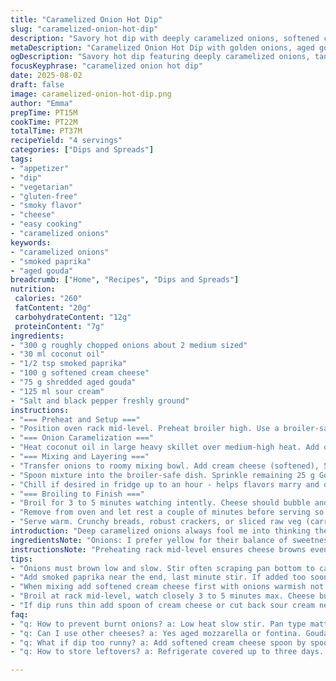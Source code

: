 ```yaml
---
title: "Caramelized Onion Hot Dip"
slug: "caramelized-onion-hot-dip"
description: "Savory hot dip with deeply caramelized onions, softened cream cheese, tangy sour cream, and melted aged gouda instead of cheddar. A dash of smoked paprika replaces balsamic vinegar for a smoky twist. Uses coconut oil to brown onions for a subtle sweetness. Cook onions until richly browned with light crust forming on bottom for best flavor development. Serve bubbly straight from the oven with crunchy artisan crackers or thick veggie sticks. A vegetarian, gluten-free, nut and egg-free cozy appetizer with whipped texture balanced by sharp, melting cheese on top."
metaDescription: "Caramelized Onion Hot Dip with golden onions, aged gouda, cream cheese, and smoked paprika for bold smoky flavor. Serve warm with crunchy crackers."
ogDescription: "Savory hot dip featuring deeply caramelized onions, tangy sour cream, and melted gouda topped with smoky paprika. Great with thick veggie sticks or artisan crackers."
focusKeyphrase: "caramelized onion hot dip"
date: 2025-08-02
draft: false
image: caramelized-onion-hot-dip.png
author: "Emma"
prepTime: PT15M
cookTime: PT22M
totalTime: PT37M
recipeYield: "4 servings"
categories: ["Dips and Spreads"]
tags:
- "appetizer"
- "dip"
- "vegetarian"
- "gluten-free"
- "smoky flavor"
- "cheese"
- "easy cooking"
- "caramelized onions"
keywords:
- "caramelized onions"
- "smoked paprika"
- "aged gouda"
breadcrumb: ["Home", "Recipes", "Dips and Spreads"]
nutrition: 
 calories: "260"
 fatContent: "20g"
 carbohydrateContent: "12g"
 proteinContent: "7g"
ingredients:
- "300 g roughly chopped onions about 2 medium sized"
- "30 ml coconut oil"
- "1/2 tsp smoked paprika"
- "100 g softened cream cheese"
- "75 g shredded aged gouda"
- "125 ml sour cream"
- "Salt and black pepper freshly ground"
instructions:
- "=== Preheat and Setup ==="
- "Position oven rack mid-level. Preheat broiler high. Use a broiler-safe dish holding about 500 ml capacity."
- "=== Onion Caramelization ==="
- "Heat coconut oil in large heavy skillet over medium-high heat. Add onions. Stir constantly, scraping brown bits from the bottom. Look for deep amber color and sweet aroma, about 12 to 17 minutes. They should shrink, become very soft with golden crust sticking to pan underside. Add smoked paprika last minute stirring well - spatters will pop. Remove from heat immediately after the paprika blooms into the oil. No burning here."
- "=== Mixing and Layering ==="
- "Transfer onions to roomy mixing bowl. Add cream cheese (softened), 50 g Gouda, sour cream; season with salt and pepper. Stir vigorously until combined and slightly fluffy. Taste for balance: more salt or pepper if lacking punch."
- "Spoon mixture into the broiler-safe dish. Sprinkle remaining 25 g Gouda evenly over the top."
- "Chill if desired in fridge up to an hour - helps flavors marry and dip stiffen slightly making it easier to layer cheese on top without sinking."
- "=== Broiling to Finish ==="
- "Broil for 3 to 5 minutes watching intently. Cheese should bubble and gain golden spots. Avoid overbrowning or cheese crusting black, it turns bitter fast."
- "Remove from oven and let rest a couple of minutes before serving so dip thickens and tones down hot molten stage."
- "Serve warm. Crunchy breads, robust crackers, or sliced raw veg (carrots, celery, bell pepper) are excellent for dipping."
introduction: "Deep caramelized onions always fool me into thinking they take forever but the payoff is in that sweet aroma filling every corner of the kitchen — rich sticky and just shy of burnt I swapped typical olive oil for coconut oil it helps develop a gentle sweetness and the pan bits play better with smoked paprika which replaces usual balsamic vinegar That smoky punch rounds the whole dish instead of a sharp zing I like aged gouda for its creamy melt and nutty flavor instead of cheddar’s sharper bite The base blends cream cheese with a splash of sour cream for fluffy tangy silkiness Layer cheese on top and broil quickly keeping a close eye on that bubbling cheesy crown It’s a game of seconds easily overdone if you wander off Chilling before baking firms the dip and concentrates flavors but piping hot out of the oven is a total treat This dip goes rock-star with thick veggie sticks or crunchy artisan crackers — forget store-bought chips they get soggy fast with this rich mix I once oversalted mine lesson learned add salt slowly No need to rush the onions — visual and aromatic cues guide perfectly"
ingredientsNote: "Onions: I prefer yellow for their balance of sweetness and bite but white or even mild red work. Coconut oil replaces olive oil for a unique caramelizing base; use butter for richer flavor or keep olive oil if coconut is unfamiliar since it slightly shifts final taste. Smoked paprika brings warmth and depth; if unavailable, use a tiny pinch of cayenne for heat or stick with balsamic vinegar for acidity. Cheese swap: aged gouda melts beautifully and is less sharp than cheddar but aged mozzarella or fontina can be interesting alternatives for creamier notes. Cream cheese must be softened to blend smoothly. Sour cream adds tang and lightens heaviness but plain Greek yogurt can substitute. Salt, pepper—go fresh cracked black and taste as you mix because onions vary in sweetness and moisture. The recipe is versatile; adding chopped fresh thyme or rosemary during caramelization is worth trying if you want herbal layers. For dairy-free, swap cheese and sour cream for cashew cream or coconut yogurt and use nutritional yeast for cheesy flavor. Keep cheese grated fine for even melting versus chunkier bits which may ruin smoothness."
instructionsNote: "Preheating rack mid-level ensures cheese browns evenly without burning too fast. Skillet choice matters; cast iron or stainless steel retains steady heat for better caramelization than non-stick which tends to steam onions. Constant stirring prevents burning but scrape brown bits off skillet bottom intermittently — those sticky residues packed with flavor become magical in the dip. Watch onions transform from opaque white to translucent, then golden, then amber – cooking longer brings out sugars, but once the edges brown it’s time to stop. Adding paprika at the last moment enhances flavor without bitterness; too early, it bakes into a burnt taste. Mixing warmed cream cheese with onions prevents clumping, sour cream softens texture but avoid overmixing to keep some body. Cheese sprinkled on top browns quickly; broil close but watch constantly or risk bitterness from burnt cheese. A quick rest after broiling lets dip thicken and makes serving easier. If you want to prep ahead, refrigerate the mixed dip without top cheese, then add cheese and broil minutes before serving. Using a broiler-safe dish with shallow sides helps cheese crisp and onions heat through rapidly without drying out. If dip is too runny, fold in a spoonful of cream cheese or reduce sour cream quantity next time. Trust your nose and eyes when cooking the onions more than any clock."
tips:
- "Onions must brown low and slow. Stir often scraping pan bottom to catch tasty fond quickly. Watch edges for deep amber; don't rush with high heat. Coconut oil adds subtle sweetness but butter can swap if richer flavor wanted. Avoid non-stick pans they steam onions, cast iron or stainless steel better for slow caramelization."
- "Add smoked paprika near the end, last minute stir. If added too soon it burns bitter real fast. Paprika oils pop and sizzle in hot fat signaling step's done. Remove pan from heat right after or paprika flavor turns harsh. Use cayenne if paprika missing but tiny pinch only or switch to balsamic vinegar for acidity rewrite."
- "When mixing add softened cream cheese first with onions warmish not hot or it clumps. Sour cream folds in last easing texture but skip heavy whipping to keep some body. Taste here, add salt cautiously since onions vary—too much ruins dip quickly. Gouda shredded fine layers melt smoother than chunkier bits causing lumpy uneven top."
- "Broil at rack mid-level, watch closely 3 to 5 minutes max. Cheese bubbles, golden spots appear, that’s your cue to pull or dip tastes burnt and bitter fast. Rest few minutes after oven; dip thickens and sharp molten phase cools off making serving less messy. Chilling mixture before broiling firms dip more helping cheese stay on top instead of sinking."
- "If dip runs thin add spoon of cream cheese or cut back sour cream next try. Herb add-ins like thyme or rosemary tossed during caramelization create complex layers—try but vary amounts careful. Swap dairy for cashew cream or coconut yogurt with nutritional yeast for vegan version but texture shifts. Always grate cheese fine for smooth melt instead of big chunks."
faq:
- "q: How to prevent burnt onions? a: Low heat slow stir. Pan type matters. Cast iron best. Scrape fond often. Watch colors deep amber, not black. High heat burns fast. Coconut oil helps but butter works. Skip non-stick if you want brown."
- "q: Can I use other cheeses? a: Yes aged mozzarella or fontina. Gouda melts creamy, less sharp than cheddar. Harder cheese bakes longer so adjust broil time. Go finer shred for even melt. Vegan? Nutritional yeast plus cashew cream swaps dairy flavor and texture."
- "q: What if dip too runny? a: Add softened cream cheese spoon by spoon to thicken. Or reduce sour cream next batch. Chill dip before baking firms texture. If still loose, fold cheese in before broiling for more structure. Taste salt as dilution changes balance."
- "q: How to store leftovers? a: Refrigerate covered up to three days. Reheat in oven same dish or microwave but watch cheese bubbling can burn taste. Can freeze without cheese topping then add fresh cheese and broil after thawing. Stir dip gently before heating to recombine layers."

---
```

